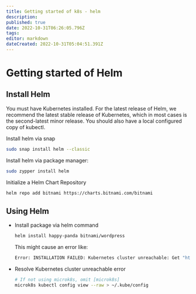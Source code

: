 ```yaml
---
title: Getting started of k8s - helm
description: 
published: true
date: 2022-10-31T06:26:05.796Z
tags: 
editor: markdown
dateCreated: 2022-10-31T05:04:51.391Z
---
```


# Getting started of Helm
## Install Helm
You must have Kubernetes installed. For the latest release of Helm, we recommend the latest stable release of Kubernetes, which in most cases is the second-latest minor release.
You should also have a local configured copy of kubectl.

Install helm via snap
```bash
sudo snap install helm --classic
```

Install helm via package manager:
```bash
sudo zypper install helm
```

Initialize a Helm Chart Repository
```bash
helm repo add bitnami https://charts.bitnami.com/bitnami
```

## Using Helm

- Install package via helm command
  ```bash
  helm install happy-panda bitnami/wordpress
  ```
	This might cause an error like:
  ```bash
  Error: INSTALLATION FAILED: Kubernetes cluster unreachable: Get "http://localhost:8080/version": dial tcp 127.0.0.1:8080: connect: connection refused
  ```

- Resolve Kubernetes cluster unreachable error
  ```bash
  # If not using microk8s, omit [microk8s]
  microk8s kubectl config view --raw > ~/.kube/config
  ```
